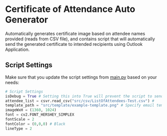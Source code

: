 # Certificate of Attendance Auto Generator

Automatically generates certificate image based on attendee names provided (reads from CSV file), and contains script that will automatically send the generated certificate to intended recipients using Outlook Application.

## Script Settings

Make sure that you update the script settings from [main.py](https://github.com/prtdomingo/certificate-of-attendance-auto-generator/blob/master/main.py) based on your needs:

```python
# Script Settings
isDebug = True # Setting this into True will prevent the script to send the actual email to intended recipients
attendee_list = csvr.read_csv("src/csv/ListOfAttendees-Test.csv") #
template_path = "src/template/example-template.png" # Specify email template path
imageWxH = (1360, 1024)
font = cv2.FONT_HERSHEY_SIMPLEX
fontScale = 2
fontColor = (0,0,0) # Black
lineType = 2
```

